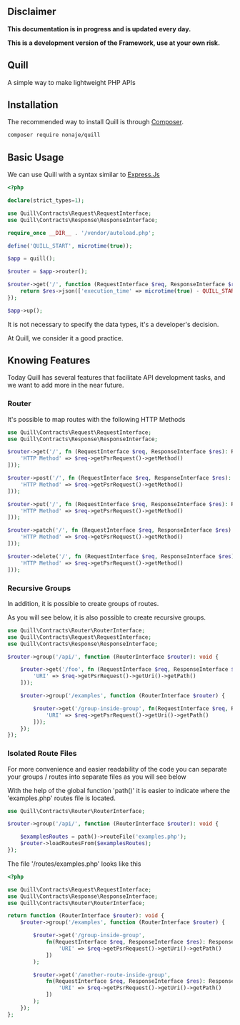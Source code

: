 ## Disclaimer

**This documentation is in progress and is updated every day.**

**This is a development version of the Framework, use at your own risk.**

## Quill

A simple way to make lightweight PHP APIs

## Installation

The recommended way to install Quill is through
[Composer](https://getcomposer.org/).

```bash
composer require nonaje/quill
```

## Basic Usage

We can use Quill with a syntax similar to [Express.Js](https://expressjs.com/)

```php
<?php

declare(strict_types=1);

use Quill\Contracts\Request\RequestInterface;
use Quill\Contracts\Response\ResponseInterface;

require_once __DIR__ . '/vendor/autoload.php';

define('QUILL_START', microtime(true));

$app = quill();

$router = $app->router();

$router->get('/', function (RequestInterface $req, ResponseInterface $res): ResponseInterface {
    return $res->json(['execution_time' => microtime(true) - QUILL_START]);
});

$app->up();
```

It is not necessary to specify the data types, it's a developer's decision.

At Quill, we consider it a good practice.

## Knowing Features

Today Quill has several features that facilitate API development tasks,
and we want to add more in the near future.

### Router

It's possible to map routes with the following HTTP Methods

```php
use Quill\Contracts\Request\RequestInterface;
use Quill\Contracts\Response\ResponseInterface;

$router->get('/', fn (RequestInterface $req, ResponseInterface $res): ResponseInterface => $res->json([
    'HTTP Method' => $req->getPsrRequest()->getMethod()
]));

$router->post('/', fn (RequestInterface $req, ResponseInterface $res): ResponseInterface => $res->json([
    'HTTP Method' => $req->getPsrRequest()->getMethod()
]));

$router->put('/', fn (RequestInterface $req, ResponseInterface $res): ResponseInterface => $res->json([
    'HTTP Method' => $req->getPsrRequest()->getMethod()
]));

$router->patch('/', fn (RequestInterface $req, ResponseInterface $res): ResponseInterface => $res->json([
    'HTTP Method' => $req->getPsrRequest()->getMethod()
]));

$router->delete('/', fn (RequestInterface $req, ResponseInterface $res): ResponseInterface => $res->json([
    'HTTP Method' => $req->getPsrRequest()->getMethod()
]));
```

### Recursive Groups

In addition, it is possible to create groups of routes.

As you will see below, it is also possible to create recursive groups.

```php
use Quill\Contracts\Router\RouterInterface;
use Quill\Contracts\Request\RequestInterface;
use Quill\Contracts\Response\ResponseInterface;

$router->group('/api/', function (RouterInterface $router): void {

    $router->get('/foo', fn (RequestInterface $req, ResponseInterface $res): ResponseInterface => $res->json([
        'URI' => $req->getPsrRequest()->getUri()->getPath()
    ]));

    $router->group('/examples', function (RouterInterface $router) {

        $router->get('/group-inside-group', fn(RequestInterface $req, ResponseInterface $res): ResponseInterface => $res->json([
            'URI' => $req->getPsrRequest()->getUri()->getPath()
        ]));
    });
});
```

### Isolated Route Files

For more convenience and easier readability of the code you can separate
your groups / routes into separate files as you will see below

With the help of the global function 'path()'
it is easier to indicate where the 'examples.php' routes file is located.

```php
use Quill\Contracts\Router\RouterInterface;

$router->group('/api/', function (RouterInterface $router): void {

    $examplesRoutes = path()->routeFile('examples.php');
    $router->loadRoutesFrom($examplesRoutes);
});
```

The file '/routes/examples.php' looks like this

```php
<?php

use Quill\Contracts\Request\RequestInterface;
use Quill\Contracts\Response\ResponseInterface;
use Quill\Contracts\Router\RouterInterface;

return function (RouterInterface $router): void {
    $router->group('/examples', function (RouterInterface $router) {

        $router->get('/group-inside-group',
            fn(RequestInterface $req, ResponseInterface $res): ResponseInterface => $res->json([
                'URI' => $req->getPsrRequest()->getUri()->getPath()
            ])
        );

        $router->get('/another-route-inside-group',
            fn(RequestInterface $req, ResponseInterface $res): ResponseInterface => $res->json([
                'URI' => $req->getPsrRequest()->getUri()->getPath()
            ])
        );
    });
};
```
